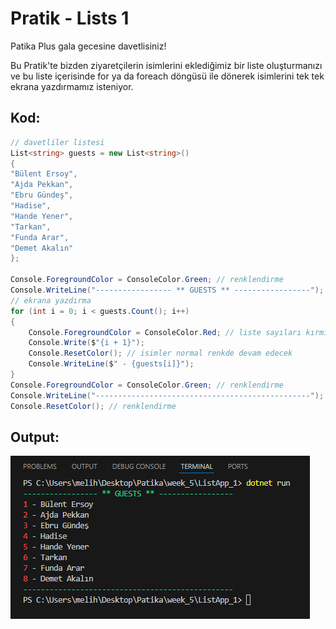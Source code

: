 # Pratik - Lists 1
Patika Plus gala gecesine davetlisiniz!

Bu Pratik'te bizden ziyaretçilerin isimlerini eklediğimiz bir liste oluşturmanızı ve bu liste içerisinde for ya da foreach döngüsü ile dönerek isimlerini tek tek ekrana yazdırmamız isteniyor.

## Kod:
```C#
// davetliler listesi
List<string> guests = new List<string>()
{
"Bülent Ersoy",
"Ajda Pekkan",
"Ebru Gündeş",
"Hadise",
"Hande Yener",
"Tarkan",
"Funda Arar",
"Demet Akalın"
};

Console.ForegroundColor = ConsoleColor.Green; // renklendirme
Console.WriteLine("----------------- ** GUESTS ** -----------------");
// ekrana yazdırma
for (int i = 0; i < guests.Count(); i++)
{
    Console.ForegroundColor = ConsoleColor.Red; // liste sayıları kırmızı renk yazılacak
    Console.Write($"{i + 1}");
    Console.ResetColor(); // isimler normal renkde devam edecek
    Console.WriteLine($" - {guests[i]}");
}
Console.ForegroundColor = ConsoleColor.Green; // renklendirme
Console.WriteLine("------------------------------------------------");
Console.ResetColor(); // renklendirme
```

## Output:
![Output](img/output.png)

